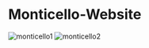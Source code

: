 # Monticello-Website
![monticello1](https://user-images.githubusercontent.com/94639395/211224716-dba62a9e-c5c6-43fd-b7e6-03aba5ed2005.png)
![monticello2](https://user-images.githubusercontent.com/94639395/211224752-549682cc-9985-49ec-80a8-bd71b794c899.png)
